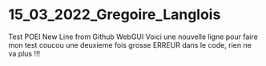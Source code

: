 # 15_03_2022_Gregoire_Langlois
Test POEI
New Line from Github WebGUI
Voici une nouvelle ligne pour faire mon test
coucou une deuxieme fois
grosse ERREUR  dans le code, rien ne va plus !!!
